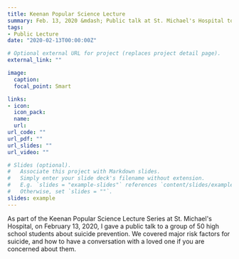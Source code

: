 ```yaml
---
title: Keenan Popular Science Lecture
summary: Feb. 13, 2020 &mdash; Public talk at St. Michael's Hospital to high school students about suicide prevention and how to have a conversation if you're concerned about someone
tags:
- Public Lecture
date: "2020-02-13T00:00:00Z"

# Optional external URL for project (replaces project detail page).
external_link: ""

image:
  caption:
  focal_point: Smart

links:
- icon: 
  icon_pack: 
  name: 
  url: 
url_code: ""
url_pdf: ""
url_slides: ""
url_video: ""

# Slides (optional).
#   Associate this project with Markdown slides.
#   Simply enter your slide deck's filename without extension.
#   E.g. `slides = "example-slides"` references `content/slides/example-slides.md`.
#   Otherwise, set `slides = ""`.
slides: example
---
```


As part of the Keenan Popular Science Lecture Series at St. Michael's Hospital, on February 13, 2020, I gave a public talk to a group of 50 high school students about suicide prevention. We covered major risk factors for suicide, and how to have a conversation with a loved one if you are concerned about them.

